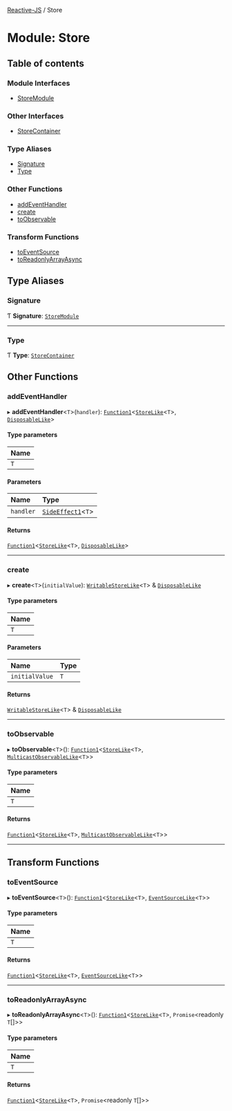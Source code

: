 [Reactive-JS](../README.md) / Store

# Module: Store

## Table of contents

### Module Interfaces

- [StoreModule](../interfaces/Store.StoreModule.md)

### Other Interfaces

- [StoreContainer](../interfaces/Store.StoreContainer.md)

### Type Aliases

- [Signature](Store.md#signature)
- [Type](Store.md#type)

### Other Functions

- [addEventHandler](Store.md#addeventhandler)
- [create](Store.md#create)
- [toObservable](Store.md#toobservable)

### Transform Functions

- [toEventSource](Store.md#toeventsource)
- [toReadonlyArrayAsync](Store.md#toreadonlyarrayasync)

## Type Aliases

### Signature

Ƭ **Signature**: [`StoreModule`](../interfaces/Store.StoreModule.md)

___

### Type

Ƭ **Type**: [`StoreContainer`](../interfaces/Store.StoreContainer.md)

## Other Functions

### addEventHandler

▸ **addEventHandler**<`T`\>(`handler`): [`Function1`](functions.md#function1)<[`StoreLike`](../interfaces/types.StoreLike.md)<`T`\>, [`DisposableLike`](../interfaces/types.DisposableLike.md)\>

#### Type parameters

| Name |
| :------ |
| `T` |

#### Parameters

| Name | Type |
| :------ | :------ |
| `handler` | [`SideEffect1`](functions.md#sideeffect1)<`T`\> |

#### Returns

[`Function1`](functions.md#function1)<[`StoreLike`](../interfaces/types.StoreLike.md)<`T`\>, [`DisposableLike`](../interfaces/types.DisposableLike.md)\>

___

### create

▸ **create**<`T`\>(`initialValue`): [`WritableStoreLike`](../interfaces/types.WritableStoreLike.md)<`T`\> & [`DisposableLike`](../interfaces/types.DisposableLike.md)

#### Type parameters

| Name |
| :------ |
| `T` |

#### Parameters

| Name | Type |
| :------ | :------ |
| `initialValue` | `T` |

#### Returns

[`WritableStoreLike`](../interfaces/types.WritableStoreLike.md)<`T`\> & [`DisposableLike`](../interfaces/types.DisposableLike.md)

___

### toObservable

▸ **toObservable**<`T`\>(): [`Function1`](functions.md#function1)<[`StoreLike`](../interfaces/types.StoreLike.md)<`T`\>, [`MulticastObservableLike`](../interfaces/types.MulticastObservableLike.md)<`T`\>\>

#### Type parameters

| Name |
| :------ |
| `T` |

#### Returns

[`Function1`](functions.md#function1)<[`StoreLike`](../interfaces/types.StoreLike.md)<`T`\>, [`MulticastObservableLike`](../interfaces/types.MulticastObservableLike.md)<`T`\>\>

___

## Transform Functions

### toEventSource

▸ **toEventSource**<`T`\>(): [`Function1`](functions.md#function1)<[`StoreLike`](../interfaces/types.StoreLike.md)<`T`\>, [`EventSourceLike`](../interfaces/types.EventSourceLike.md)<`T`\>\>

#### Type parameters

| Name |
| :------ |
| `T` |

#### Returns

[`Function1`](functions.md#function1)<[`StoreLike`](../interfaces/types.StoreLike.md)<`T`\>, [`EventSourceLike`](../interfaces/types.EventSourceLike.md)<`T`\>\>

___

### toReadonlyArrayAsync

▸ **toReadonlyArrayAsync**<`T`\>(): [`Function1`](functions.md#function1)<[`StoreLike`](../interfaces/types.StoreLike.md)<`T`\>, `Promise`<readonly `T`[]\>\>

#### Type parameters

| Name |
| :------ |
| `T` |

#### Returns

[`Function1`](functions.md#function1)<[`StoreLike`](../interfaces/types.StoreLike.md)<`T`\>, `Promise`<readonly `T`[]\>\>
